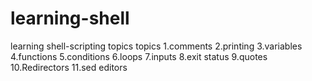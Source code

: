 # learning-shell

learning shell-scripting topics
 topics 
1.comments
2.printing
3.variables
4.functions
5.conditions
6.loops
7.inputs
8.exit status
9.quotes
10.Redirectors
11.sed editors